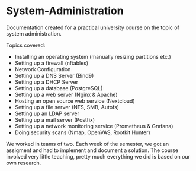 # System-Administration
Documentation created for a practical university course on the topic of system administration.

Topics covered:
* Installing an operating system (manually resizing partitions etc.)
* Setting up a firewall (nftables)
* Network Configuration
* Setting up a DNS Server (Bind9)
* Setting up a DHCP Server
* Setting up a database (PostgreSQL)
* Setting up a web server (Nginx & Apache)
* Hosting an open source web service (Nextcloud)
* Setting up a file server (NFS, SMB, Autofs)
* Setting up an LDAP server 
* Setting up a mail server (Postfix)
* Setting up a network monitoring service (Prometheus & Grafana)
* Doing security scans (Nmap, OpenVAS, Rootkit Hunter)

We worked in teams of two. Each week of the semester, we got an assigment and had to implement and document a solution. The course involved very little teaching, pretty much everything we did is based on our own research. 
